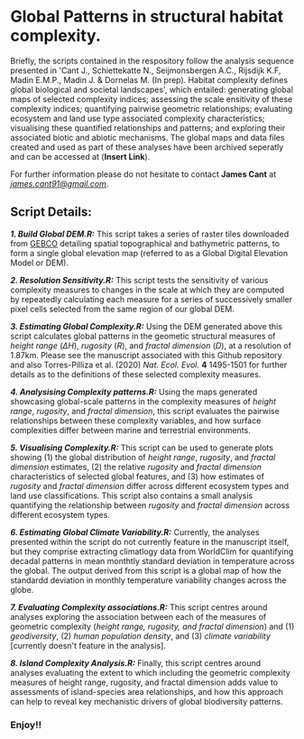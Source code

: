 # Global Patterns in structural habitat complexity.
Briefly, the scripts contained in the respository follow the analysis sequence presented in 'Cant J., Schiettekatte N., Seijmonsbergen A.C., Rijsdijk K.F, Madin E.M.P., Madin J. & Dornelas M. (In prep). Habitat complexity defines global biological and societal landscapes', which entailed: generating global maps of selected complexity indices; assessing the scale ensitivity of these complexity indices; quantifying pairwise geometric relationships; evaluating ecosystem and land use type associated complexity characteristics; visualising these quantified relationships and patterns; and exploring their associated biotic and abiotic mechanisms. The global maps and data files created and used as part of these analyses have been archived seperatly and can be accessed at (**Insert Link**).

For further information please do not hesitate to contact **James Cant** at *james.cant91@gmail.com*.

## Script Details:

***1. Build Global DEM.R:*** This script takes a series of raster tiles downloaded from [GEBCO](https://www.gebco.net/) detailing spatial topographical and bathymetric patterns, to form a single global elevation map (referred to as a Global Digital Elevation Model or DEM).

***2. Resolution Sensitivity.R:*** This script tests the sensitivity of various complexity measures to changes in the scale at which they are computed by repeatedly calculating each measure for a series of successively smaller pixel cells selected from the same region of our global DEM. 

***3. Estimating Global Complexity.R:*** Using the DEM generated above this script calculates global patterns in the geometic structural measures of *height range* (*ΔH*), *rugosity* (*R*), and *fractal dimension* (*D*), at a resolution of 1.87km. Please see the manuscript associated with this Github repository and also Torres-Pilliza et al. (2020) *Nat. Ecol. Evol.* **4** 1495-1501 for further details as to the definitions of these selected complexity measures. 

***4. Analysising Complexity patterns.R:*** Using the maps generated showcasing global-scale patterns in the complexity measures of *height range*, *rugosity*, and *fractal dimension*, this script evaluates the pairwise relationships between these complexity variables, and how surface complexities differ between marine and terrestrial environments.

***5. Visualising Complexity.R:*** This script can be used to generate plots showing (1) the global distribution of *height range*, *rugosity*, and *fractal dimension* estimates, (2) the relative *rugosity* and *fractal dimension* characteristics of selected global features, and (3) how estimates of *rugosity* and *fractal dimension* differ across different ecosystem types and land use classifications. This script also contains a small analysis quantifying the relationship between *rugosity* and *fractal dimension* across different ecosystem types.

***6. Estimating Global Climate Variability.R:*** Currently, the analyses presented within the script do not currently feature in the manuscript itself, but they comprise extracting climatlogy data from WorldClim for quantifying decadal patterns in mean monthtly standard deviation in temperature across the global. The output derived from this script is a global map of how the standardd deviation in monthly temperature variability changes across the globe.

***7. Evaluating Complexity associations.R:*** This script centres around analyses exploring the association between each of the measures of geometric complexity (*height range, rugosity, and fractal dimension*) and (1) *geodiversity*, (2) *human population density*, and (3) *climate variability* [currently doesn't feature in the analysis]. 

***8. Island Complexity Analysis.R:*** Finally, this script centres around analyses evaluating the extent to which including the geometric complexity measures of height range, rugosity, and fractal dimension adds value to assessments of island-species area relationships, and how this approach can help to reveal key mechanistic drivers of global biodiversity patterns. 

### Enjoy!!
